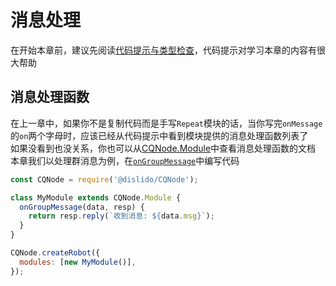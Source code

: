 # 消息处理

在开始本章前，建议先阅读[代码提示与类型检查](/cqnode/docs/typeinferrence)，代码提示对学习本章的内容有很大帮助

## 消息处理函数

在上一章中，如果你不是复制代码而是手写`Repeat`模块的话，当你写完`onMessage`的`on`两个字母时，应该已经从代码提示中看到模块提供的消息处理函数列表了  
如果没看到也没关系，你也可以从[CQNode.Module](/cqnode/docs/module)中查看消息处理函数的文档  
本章我们以处理群消息为例，在[`onGroupMessage`](/cqnode/docs/module#moduleongroupmessage)中编写代码  

```javascript
const CQNode = require('@dislido/CQNode');

class MyModule extends CQNode.Module {
  onGroupMessage(data, resp) {
    return resp.reply(`收到消息: ${data.msg}`);
  }
}

CQNode.createRobot({
  modules: [new MyModule()],
});
```